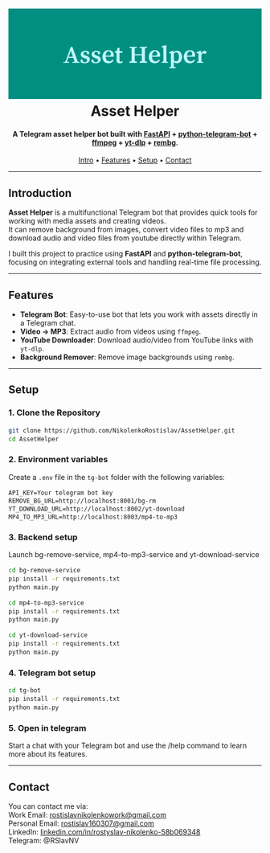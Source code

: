 <h1 align="center">
  <img src="assets/Asset_Helper_Banner.png" alt="Asset Helper Banner" width="800"/>
  <br>
  Asset Helper
</h1>

<h4 align="center">
    A Telegram asset helper bot built with 
    <a href="https://fastapi.tiangolo.com/" target="_blank">FastAPI</a> + 
    <a href="https://docs.python-telegram-bot.org/" target="_blank">python-telegram-bot</a> +
    <a href="https://ffmpeg.org/" target="_blank">ffmpeg</a> +
    <a href="https://github.com/yt-dlp/yt-dlp" target="_blank">yt-dlp</a> +
    <a href="https://github.com/danielgatis/rembg" target="_blank">rembg</a>.
</h4>

<p align="center">
    <a href="#introduction">Intro</a> •
    <a href="#features">Features</a> •
    <a href="#setup">Setup</a> •
    <a href="#contact">Contact</a>
</p>

---

## Introduction

**Asset Helper** is a multifunctional Telegram bot that provides quick tools for working with media assets and creating videos.  
It can remove background from images, convert video files to mp3 and download audio and video files from youtube directly within Telegram.  

I built this project to practice using **FastAPI** and **python-telegram-bot**,  
focusing on integrating external tools and handling real-time file processing.  

---

## Features

- **Telegram Bot**: Easy-to-use bot that lets you work with assets directly in a Telegram chat.
- **Video → MP3**: Extract audio from videos using `ffmpeg`.
- **YouTube Downloader**: Download audio/video from YouTube links with `yt-dlp`.
- **Background Remover**: Remove image backgrounds using `rembg`.

---

## Setup

### 1. Clone the Repository

```bash
git clone https://github.com/NikolenkoRostislav/AssetHelper.git
cd AssetHelper
```

### 2. Environment variables

Create a `.env` file in the `tg-bot` folder with the following variables:
```env
API_KEY=Your telegram bot key
REMOVE_BG_URL=http://localhost:8001/bg-rm
YT_DOWNLOAD_URL=http://localhost:8002/yt-download
MP4_TO_MP3_URL=http://localhost:8003/mp4-to-mp3
```

### 3. Backend setup

Launch bg-remove-service, mp4-to-mp3-service and yt-download-service 

```bash
cd bg-remove-service
pip install -r requirements.txt
python main.py
```

```bash
cd mp4-to-mp3-service
pip install -r requirements.txt
python main.py
```

```bash
cd yt-download-service 
pip install -r requirements.txt
python main.py
```

### 4. Telegram bot setup

```bash
cd tg-bot
pip install -r requirements.txt
python main.py
```

### 5. Open in telegram

Start a chat with your Telegram bot and use the /help command to learn more about its features.

---

## Contact

You can contact me via:  
Work Email: rostislavnikolenkowork@gmail.com  
Personal Email: rostislav160307@gmail.com  
LinkedIn: [linkedin.com/in/rostyslav-nikolenko-58b069348](https://www.linkedin.com/in/rostyslav-nikolenko-58b069348)  
Telegram: @RSlavNV  
